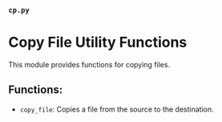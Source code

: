 ### `cp.py`
# Copy File Utility Functions

This module provides functions for copying files.

## Functions:
* `copy_file`: Copies a file from the source to the destination.